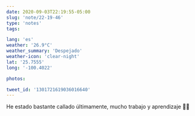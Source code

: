 ```yaml
---
date: 2020-09-03T22:19:55-05:00
slug: 'note/22-19-46'
type: 'notes'
tags:

lang: 'es'
weather: '26.9°C'
weather_summary: 'Despejado'
weather-icon: 'clear-night'
lat: '25.7555'
long: '-100.4022'

photos:

tweet_id: '1301721619036016640'
---
```

He estado bastante callado últimamente, mucho trabajo y aprendizaje 👌🏼